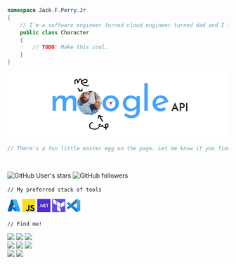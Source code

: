```csharp
namespace Jack.F.Perry.Jr
{  
    // I'm a software engineer turned cloud engineer turned dad and I like Final Fantasy.
    public class Character
    {  
        // TODO: Make this cool.
    }  
}
```

[![](/assets/moogleapi-cap.png)](https://www.moogleapi.com)  
```javascript 
// There's a fun little easter egg on the page. Let me know if you find it!
```
<br/>

![GitHub User's stars](https://img.shields.io/github/stars/jackfperryjr?style=social)
![GitHub followers](https://img.shields.io/github/followers/jackfperryjr?style=social)
<br/>

`// My preferred stack of tools`  

![](/assets/azure.png)
![](/assets/js.png)
![](/assets/net.png)
![](/assets/terraform.png)
![](/assets/vscode.png)

`// Find me!`  

![](https://img.shields.io/badge/dragonrealms-ask!-white)
![](https://img.shields.io/badge/twitter-jackfperryjr-informational)
![](https://img.shields.io/badge/instagram-jackfperryjr-orange)  
![](https://img.shields.io/badge/steam-jackfperryjr-%23203354)
![](https://img.shields.io/badge/discord-jackfperryjr%235508-blueviolet)
![](https://img.shields.io/badge/linkedin-jackfperryjr-informational)  
![](https://img.shields.io/badge/gmail-jackfperryjr-red)
![](https://img.shields.io/badge/zoom-jackfperryjr-blue)

<br/>  

## 
